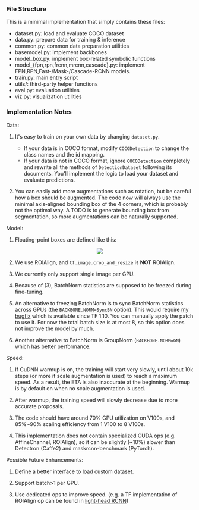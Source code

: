 
### File Structure
This is a minimal implementation that simply contains these files:
+ dataset.py: load and evaluate COCO dataset
+ data.py: prepare data for training & inference
+ common.py: common data preparation utilities
+ basemodel.py: implement backbones
+ model_box.py: implement box-related symbolic functions
+ model_{fpn,rpn,frcnn,mrcnn,cascade}.py: implement FPN,RPN,Fast-/Mask-/Cascade-RCNN models.
+ train.py: main entry script
+ utils/: third-party helper functions
+ eval.py: evaluation utilities
+ viz.py: visualization utilities

### Implementation Notes

Data:

1. It's easy to train on your own data by changing `dataset.py`.

   + If your data is in COCO format, modify `COCODetection`
     to change the class names and the id mapping.
   + If your data is not in COCO format, ignore `COCODetection` completely and
     rewrite all the methods of
     `DetectionDataset` following its documents.
     You'll implement the logic to load your dataset and evaluate predictions.

2. You can easily add more augmentations such as rotation, but be careful how a box should be
	 augmented. The code now will always use the minimal axis-aligned bounding box of the 4 corners,
	 which is probably not the optimal way.
	 A TODO is to generate bounding box from segmentation, so more augmentations can be naturally supported.

Model:

1. Floating-point boxes are defined like this:

<p align="center"> <img src="https://user-images.githubusercontent.com/1381301/31527740-2f1b38ce-af84-11e7-8de1-628e90089826.png"> </p>

2. We use ROIAlign, and `tf.image.crop_and_resize` is __NOT__ ROIAlign.

3. We currently only support single image per GPU.

4. Because of (3), BatchNorm statistics are supposed to be freezed during fine-tuning.

5. An alternative to freezing BatchNorm is to sync BatchNorm statistics across
   GPUs (the `BACKBONE.NORM=SyncBN` option). This would require [my bugfix](https://github.com/tensorflow/tensorflow/pull/20360)
   which is available since TF 1.10. You can manually apply the patch to use it.
   For now the total batch size is at most 8, so this option does not improve the model by much.

6. Another alternative to BatchNorm is GroupNorm (`BACKBONE.NORM=GN`) which has better performance.

Speed:

1. If CuDNN warmup is on, the training will start very slowly, until about
   10k steps (or more if scale augmentation is used) to reach a maximum speed.
   As a result, the ETA is also inaccurate at the beginning.
   Warmup is by default on when no scale augmentation is used.

1. After warmup, the training speed will slowly decrease due to more accurate proposals.

1. The code should have around 70% GPU utilization on V100s, and 85%~90% scaling
   efficiency from 1 V100 to 8 V100s.

1. This implementation does not contain specialized CUDA ops (e.g. AffineChannel, ROIAlign),
   so it can be slightly (~10%) slower than Detectron (Caffe2) and
   maskrcnn-benchmark (PyTorch).

Possible Future Enhancements:

1. Define a better interface to load custom dataset.

1. Support batch>1 per GPU.

1. Use dedicated ops to improve speed. (e.g. a TF implementation of ROIAlign op
   can be found in [light-head RCNN](https://github.com/zengarden/light_head_rcnn/tree/master/lib/lib_kernel))
